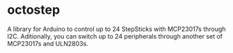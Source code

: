# octostep
A library for Arduino to control up to 24 StepSticks with MCP23017s through I2C.
Aditionally, you can switch up to 24 peripherals through another set of MCP23017s and ULN2803s.
